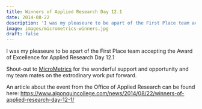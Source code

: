 ```yaml
---
title: Winners of Applied Research Day 12.1
date: 2014-08-22
description: 'I was my pleaseure to be apart of the First Place team accepting the Award of Excellence for Applied Research Day 12.1'
image: images/micrometrics-winners.jpg
draft: false
---
```

I was my pleaseure to be apart of the First Place team accepting the Award of Excellence for Applied Research Day 12.1

Shout-out to [MicroMetrics](https://www.micrometrics.com) for the wonderful support and opportunity and my team mates on the extrodinary work put forward.

An article about the event from the Office of Applied Research can be found here: https://www.algonquincollege.com/news/2014/08/22/winners-of-applied-research-day-12-1/

